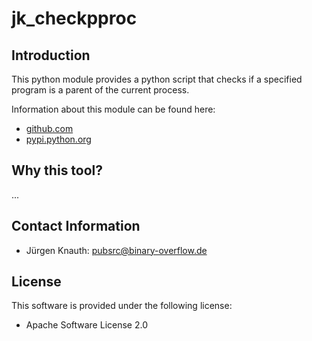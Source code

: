 jk_checkpproc
==========

Introduction
------------

This python module provides a python script that checks if a specified program is a parent of the current process.

Information about this module can be found here:

* [github.com](https://github.com/jkpubsrc/python-tool-jk-checkproc)
* [pypi.python.org](https://pypi.python.org/pypi/jk-checkpproc)

Why this tool?
----------------

...

Contact Information
-------------------

* Jürgen Knauth: pubsrc@binary-overflow.de

License
-------

This software is provided under the following license:

* Apache Software License 2.0



